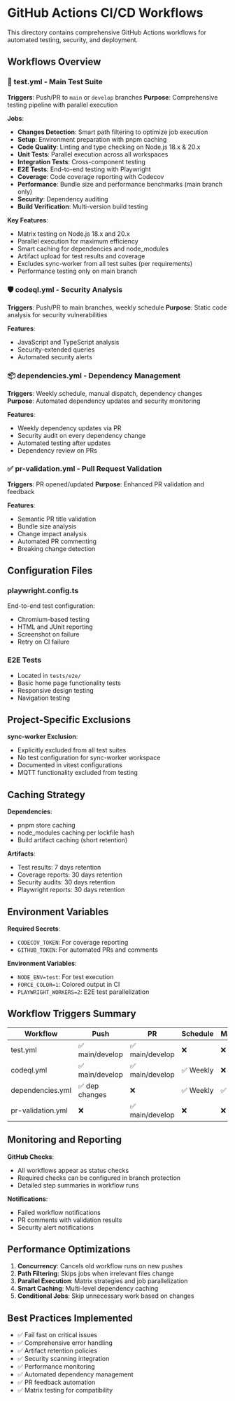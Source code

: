 # GitHub Actions CI/CD Workflows

This directory contains comprehensive GitHub Actions workflows for automated testing, security, and deployment.

## Workflows Overview

### 🧪 test.yml - Main Test Suite
**Triggers**: Push/PR to `main` or `develop` branches
**Purpose**: Comprehensive testing pipeline with parallel execution

**Jobs**:
- **Changes Detection**: Smart path filtering to optimize job execution
- **Setup**: Environment preparation with pnpm caching
- **Code Quality**: Linting and type checking on Node.js 18.x & 20.x
- **Unit Tests**: Parallel execution across all workspaces
- **Integration Tests**: Cross-component testing
- **E2E Tests**: End-to-end testing with Playwright
- **Coverage**: Code coverage reporting with Codecov
- **Performance**: Bundle size and performance benchmarks (main branch only)
- **Security**: Dependency auditing
- **Build Verification**: Multi-version build testing

**Key Features**:
- Matrix testing on Node.js 18.x and 20.x
- Parallel execution for maximum efficiency
- Smart caching for dependencies and node_modules
- Artifact upload for test results and coverage
- Excludes sync-worker from all test suites (per requirements)
- Performance testing only on main branch

### 🛡️ codeql.yml - Security Analysis
**Triggers**: Push/PR to main branches, weekly schedule
**Purpose**: Static code analysis for security vulnerabilities

**Features**:
- JavaScript and TypeScript analysis
- Security-extended queries
- Automated security alerts

### 📦 dependencies.yml - Dependency Management
**Triggers**: Weekly schedule, manual dispatch, dependency changes
**Purpose**: Automated dependency updates and security monitoring

**Features**:
- Weekly dependency updates via PR
- Security audit on every dependency change
- Automated testing after updates
- Dependency review on PRs

### ✅ pr-validation.yml - Pull Request Validation
**Triggers**: PR opened/updated
**Purpose**: Enhanced PR validation and feedback

**Features**:
- Semantic PR title validation
- Bundle size analysis
- Change impact analysis
- Automated PR commenting
- Breaking change detection

## Configuration Files

### playwright.config.ts
End-to-end test configuration:
- Chromium-based testing
- HTML and JUnit reporting
- Screenshot on failure
- Retry on CI failure

### E2E Tests
- Located in `tests/e2e/`
- Basic home page functionality tests
- Responsive design testing
- Navigation testing

## Project-Specific Exclusions

**sync-worker Exclusion**:
- Explicitly excluded from all test suites
- No test configuration for sync-worker workspace
- Documented in vitest configurations
- MQTT functionality excluded from testing

## Caching Strategy

**Dependencies**:
- pnpm store caching
- node_modules caching per lockfile hash
- Build artifact caching (short retention)

**Artifacts**:
- Test results: 7 days retention
- Coverage reports: 30 days retention  
- Security audits: 30 days retention
- Playwright reports: 30 days retention

## Environment Variables

**Required Secrets**:
- `CODECOV_TOKEN`: For coverage reporting
- `GITHUB_TOKEN`: For automated PRs and comments

**Environment Variables**:
- `NODE_ENV=test`: For test execution
- `FORCE_COLOR=1`: Colored output in CI
- `PLAYWRIGHT_WORKERS=2`: E2E test parallelization

## Workflow Triggers Summary

| Workflow | Push | PR | Schedule | Manual |
|----------|------|----|---------|---------| 
| test.yml | ✅ main/develop | ✅ main/develop | ❌ | ❌ |
| codeql.yml | ✅ main/develop | ✅ main/develop | ✅ Weekly | ❌ |
| dependencies.yml | ✅ dep changes | ❌ | ✅ Weekly | ✅ |
| pr-validation.yml | ❌ | ✅ main/develop | ❌ | ❌ |

## Monitoring and Reporting

**GitHub Checks**:
- All workflows appear as status checks
- Required checks can be configured in branch protection
- Detailed step summaries in workflow runs

**Notifications**:
- Failed workflow notifications
- PR comments with validation results
- Security alert notifications

## Performance Optimizations

1. **Concurrency**: Cancels old workflow runs on new pushes
2. **Path Filtering**: Skips jobs when irrelevant files change
3. **Parallel Execution**: Matrix strategies and job parallelization
4. **Smart Caching**: Multi-level dependency caching
5. **Conditional Jobs**: Skip unnecessary work based on changes

## Best Practices Implemented

- ✅ Fail fast on critical issues
- ✅ Comprehensive error handling
- ✅ Artifact retention policies
- ✅ Security scanning integration
- ✅ Performance monitoring
- ✅ Automated dependency management
- ✅ PR feedback automation
- ✅ Matrix testing for compatibility